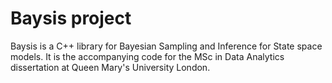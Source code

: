 #  Baysis project
Baysis is a C++ library for Bayesian Sampling and Inference for State space models. It is the accompanying code for the MSc in Data Analytics dissertation at Queen Mary's University London.

